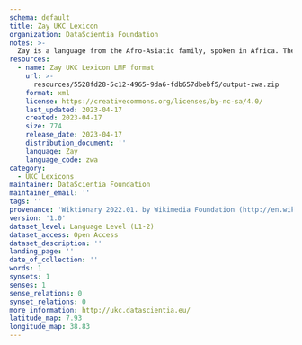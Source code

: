 ```yaml
---
schema: default
title: Zay UKC Lexicon
organization: DataScientia Foundation
notes: >-
  Zay is a language from the Afro-Asiatic family, spoken in Africa. The UKC Lexicon of Zay is represented as a lexico-semantic network. It consists of words, word senses, synsets, as well as sense-level and synset-level relationships.
resources:
  - name: Zay UKC Lexicon LMF format
    url: >-
      resources/5528fd28-5c12-4965-9da6-fdb657dbebf5/output-zwa.zip
    format: xml
    license: https://creativecommons.org/licenses/by-nc-sa/4.0/
    last_updated: 2023-04-17
    created: 2023-04-17
    size: 774
    release_date: 2023-04-17
    distribution_document: ''
    language: Zay
    language_code: zwa
category:
  - UKC Lexicons
maintainer: DataScientia Foundation
maintainer_email: ''
tags: ''
provenance: 'Wiktionary 2022.01. by Wikimedia Foundation (http://en.wiktionary.org); Princeton WordNet 2.1 by Princeton University (https://wordnet.princeton.edu)'
version: '1.0'
dataset_level: Language Level (L1-2)
dataset_access: Open Access
dataset_description: ''
landing_page: ''
date_of_collection: ''
words: 1
synsets: 1
senses: 1
sense_relations: 0
synset_relations: 0
more_information: http://ukc.datascientia.eu/
latitude_map: 7.93
longitude_map: 38.83
---
```

